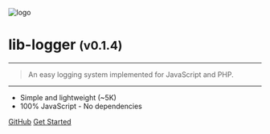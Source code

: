 <!-- _coverpage.md -->

![logo](media/lib-logger.png)

# lib-logger <small>(v0.1.4)</small>

<hr>

> An easy logging system implemented for JavaScript and PHP.

<hr>

- Simple and lightweight (~5K)
- 100% JavaScript - No dependencies

[GitHub](https://github.com/agbowlin/lib-logger/)
[Get Started](guides/readme.md)


<!-- background image -->
<!-- ![]() -->

<!-- background color -->
<!-- ![color](#cceeff) -->
<!-- ![color](#2980B9) -->
